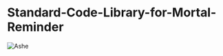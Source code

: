 # Standard-Code-Library-for-Mortal-Reminder


![Ashe][1]

 [1]: http://ossweb-img.qq.com/images/lol/web201310/skin/big22008.jpg
